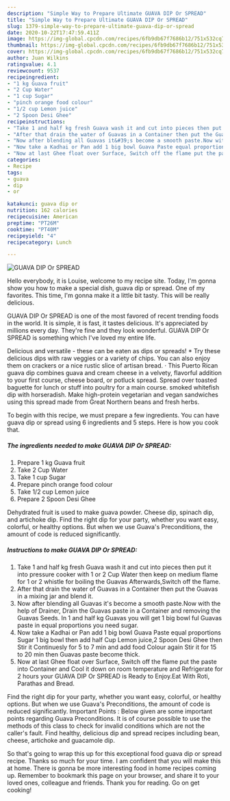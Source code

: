 ```yaml
---
description: "Simple Way to Prepare Ultimate GUAVA DIP Or SPREAD"
title: "Simple Way to Prepare Ultimate GUAVA DIP Or SPREAD"
slug: 1379-simple-way-to-prepare-ultimate-guava-dip-or-spread
date: 2020-10-22T17:47:59.411Z
image: https://img-global.cpcdn.com/recipes/6fb9db67f7686b12/751x532cq70/guava-dip-or-spread-recipe-main-photo.jpg
thumbnail: https://img-global.cpcdn.com/recipes/6fb9db67f7686b12/751x532cq70/guava-dip-or-spread-recipe-main-photo.jpg
cover: https://img-global.cpcdn.com/recipes/6fb9db67f7686b12/751x532cq70/guava-dip-or-spread-recipe-main-photo.jpg
author: Juan Wilkins
ratingvalue: 4.1
reviewcount: 9537
recipeingredient:
- "1 kg Guava fruit"
- "2 Cup Water"
- "1 cup Sugar"
- "pinch orange food colour"
- "1/2 cup Lemon juice"
- "2 Spoon Desi Ghee"
recipeinstructions:
- "Take 1 and half kg fresh Guava wash it and cut into pieces then put it into pressure cooker with 1 or 2 Cup Water then keep on medium flame for 1 or 2 whistle for boiling the Guavas Afterwards,Switch off the flame."
- "After that drain the water of Guavas in a Container then put the Guavas in a mixing jar and blend it."
- "Now after blending all Guavas it&#39;s become a smooth paste.Now with the help of Drainer, Drain the Guavas paste in a Container and removing the Guavas Seeds. In 1 and half kg Guavas you will get 1 big bowl ful Guavas paste in equal proportions you need sugar."
- "Now take a Kadhai or Pan add 1 big bowl Guava Paste equal proportions Sugar 1 big bowl then add half Cup Lemon juice,2 Spoon Desi Ghee then Stir it Continuesly for 5 to 7 min and add food Colour again Stir it for 15 to 20 min then Guavas paste become thick."
- "Now at last Ghee float over Surface, Switch off the flame put the paste into Container and Cool it down on room temperature and Refrigerate for 2 hours your GUAVA DIP Or SPREAD is Ready to Enjoy.Eat With Roti, Parathas and Bread."
categories:
- Recipe
tags:
- guava
- dip
- or

katakunci: guava dip or 
nutrition: 162 calories
recipecuisine: American
preptime: "PT26M"
cooktime: "PT40M"
recipeyield: "4"
recipecategory: Lunch

---
```



![GUAVA DIP Or SPREAD](https://img-global.cpcdn.com/recipes/6fb9db67f7686b12/751x532cq70/guava-dip-or-spread-recipe-main-photo.jpg)

Hello everybody, it is Louise, welcome to my recipe site. Today, I'm gonna show you how to make a special dish, guava dip or spread. One of my favorites. This time, I'm gonna make it a little bit tasty. This will be really delicious.

GUAVA DIP Or SPREAD is one of the most favored of recent trending foods in the world. It is simple, it is fast, it tastes delicious. It's appreciated by millions every day. They're fine and they look wonderful. GUAVA DIP Or SPREAD is something which I've loved my entire life.

Delicious and versatile - these can be eaten as dips or spreads! * Try these delicious dips with raw veggies or a variety of chips. You can also enjoy them on crackers or a nice rustic slice of artisan bread. · This Puerto Rican guava dip combines guava and cream cheese in a velvety, flavorful addition to your first course, cheese board, or potluck spread. Spread over toasted baguette for lunch or stuff into poultry for a main course. smoked whitefish dip with horseradish. Make high-protein vegetarian and vegan sandwiches using this spread made from Great Northern beans and fresh herbs.


To begin with this recipe, we must prepare a few ingredients. You can have guava dip or spread using 6 ingredients and 5 steps. Here is how you cook that.

<!--inarticleads1-->

##### The ingredients needed to make GUAVA DIP Or SPREAD:

1. Prepare 1 kg Guava fruit
1. Take 2 Cup Water
1. Take 1 cup Sugar
1. Prepare pinch orange food colour
1. Take 1/2 cup Lemon juice
1. Prepare 2 Spoon Desi Ghee


Dehydrated fruit is used to make guava powder. Cheese dip, spinach dip, and artichoke dip. Find the right dip for your party, whether you want easy, colorful, or healthy options. But when we use Guava&#39;s Preconditions, the amount of code is reduced significantly. 

<!--inarticleads2-->

##### Instructions to make GUAVA DIP Or SPREAD:

1. Take 1 and half kg fresh Guava wash it and cut into pieces then put it into pressure cooker with 1 or 2 Cup Water then keep on medium flame for 1 or 2 whistle for boiling the Guavas Afterwards,Switch off the flame.
1. After that drain the water of Guavas in a Container then put the Guavas in a mixing jar and blend it.
1. Now after blending all Guavas it&#39;s become a smooth paste.Now with the help of Drainer, Drain the Guavas paste in a Container and removing the Guavas Seeds. In 1 and half kg Guavas you will get 1 big bowl ful Guavas paste in equal proportions you need sugar.
1. Now take a Kadhai or Pan add 1 big bowl Guava Paste equal proportions Sugar 1 big bowl then add half Cup Lemon juice,2 Spoon Desi Ghee then Stir it Continuesly for 5 to 7 min and add food Colour again Stir it for 15 to 20 min then Guavas paste become thick.
1. Now at last Ghee float over Surface, Switch off the flame put the paste into Container and Cool it down on room temperature and Refrigerate for 2 hours your GUAVA DIP Or SPREAD is Ready to Enjoy.Eat With Roti, Parathas and Bread.


Find the right dip for your party, whether you want easy, colorful, or healthy options. But when we use Guava&#39;s Preconditions, the amount of code is reduced significantly. Important Points : Below given are some important points regarding Guava Preconditions. It is of course possible to use the methods of this class to check for invalid conditions which are not the caller&#39;s fault. Find healthy, delicious dip and spread recipes including bean, cheese, artichoke and guacamole dip. 

So that's going to wrap this up for this exceptional food guava dip or spread recipe. Thanks so much for your time. I am confident that you will make this at home. There is gonna be more interesting food in home recipes coming up. Remember to bookmark this page on your browser, and share it to your loved ones, colleague and friends. Thank you for reading. Go on get cooking!

